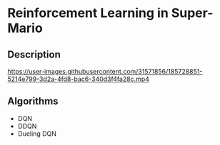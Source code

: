 # Reinforcement Learning in Super-Mario

## Description

https://user-images.githubusercontent.com/31571856/185728851-5214e799-3d2a-4fd8-bac6-340d3f4fa28c.mp4

## Algorithms

- DQN
- DDQN
- Dueling DQN

